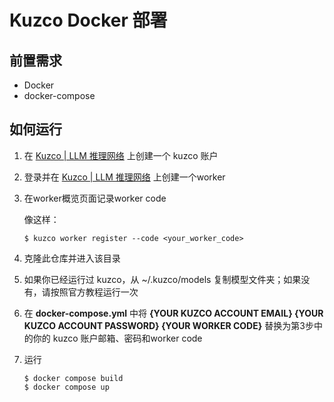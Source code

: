 # Kuzco Docker 部署

## 前置需求
- Docker
- docker-compose

## 如何运行
1. 在 [Kuzco | LLM 推理网络](https://kuzco.xyz/register) 上创建一个 kuzco 账户
2. 登录并在 [Kuzco | LLM 推理网络](https://kuzco.xyz/dashboard/workers) 上创建一个worker
3. 在worker概览页面记录worker code

    像这样：

    `$ kuzco worker register --code <your_worker_code>`

4. 克隆此仓库并进入该目录

5. 如果你已经运行过 kuzco，从 ~/.kuzco/models 复制模型文件夹；如果没有，请按照官方教程运行一次

6. 在 **docker-compose.yml** 中将 **{YOUR KUZCO ACCOUNT EMAIL} {YOUR KUZCO ACCOUNT PASSWORD} {YOUR WORKER CODE}** 替换为第3步中的你的 kuzco 账户邮箱、密码和worker code

7. 运行
   
   ```
   $ docker compose build
   $ docker compose up
   ```